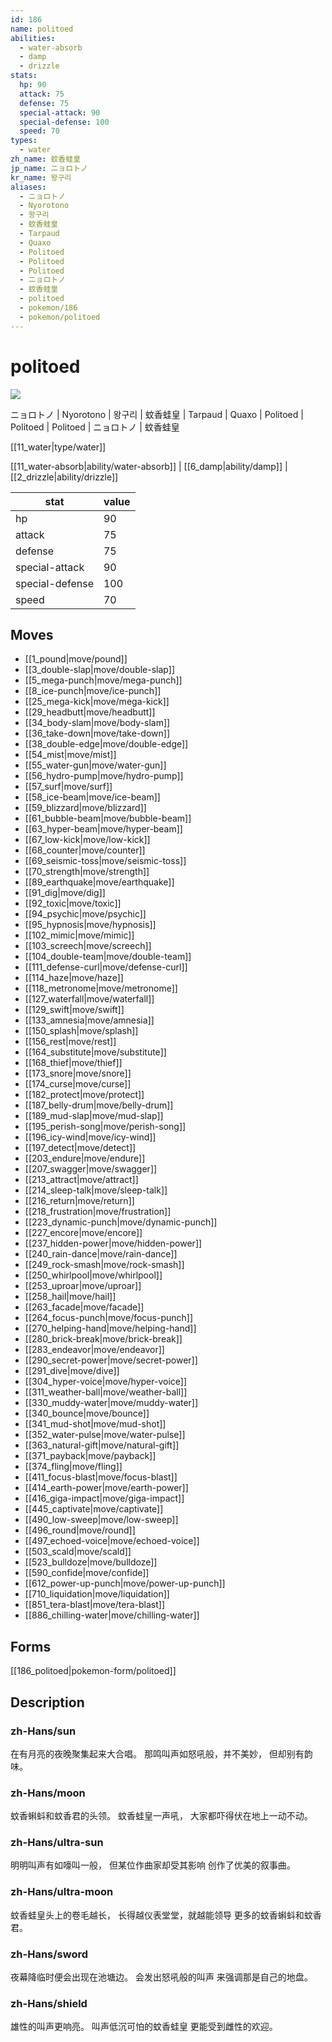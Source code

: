 ```yaml
---
id: 186
name: politoed
abilities:
  - water-absorb
  - damp
  - drizzle
stats:
  hp: 90
  attack: 75
  defense: 75
  special-attack: 90
  special-defense: 100
  speed: 70
types:
  - water
zh_name: 蚊香蛙皇
jp_name: ニョロトノ
kr_name: 왕구리
aliases:
  - ニョロトノ
  - Nyorotono
  - 왕구리
  - 蚊香蛙皇
  - Tarpaud
  - Quaxo
  - Politoed
  - Politoed
  - Politoed
  - ニョロトノ
  - 蚊香蛙皇
  - politoed
  - pokemon/186
  - pokemon/politoed
---
```

# politoed

![](https://raw.githubusercontent.com/PokeAPI/sprites/master/sprites/pokemon/186.png)

ニョロトノ | Nyorotono | 왕구리 | 蚊香蛙皇 | Tarpaud | Quaxo | Politoed | Politoed | Politoed | ニョロトノ | 蚊香蛙皇

[[11_water|type/water]]

[[11_water-absorb|ability/water-absorb]] | [[6_damp|ability/damp]] | [[2_drizzle|ability/drizzle]]

|stat|value|
|---|---|
|hp|90|
|attack|75|
|defense|75|
|special-attack|90|
|special-defense|100|
|speed|70|


## Moves

- [[1_pound|move/pound]]
- [[3_double-slap|move/double-slap]]
- [[5_mega-punch|move/mega-punch]]
- [[8_ice-punch|move/ice-punch]]
- [[25_mega-kick|move/mega-kick]]
- [[29_headbutt|move/headbutt]]
- [[34_body-slam|move/body-slam]]
- [[36_take-down|move/take-down]]
- [[38_double-edge|move/double-edge]]
- [[54_mist|move/mist]]
- [[55_water-gun|move/water-gun]]
- [[56_hydro-pump|move/hydro-pump]]
- [[57_surf|move/surf]]
- [[58_ice-beam|move/ice-beam]]
- [[59_blizzard|move/blizzard]]
- [[61_bubble-beam|move/bubble-beam]]
- [[63_hyper-beam|move/hyper-beam]]
- [[67_low-kick|move/low-kick]]
- [[68_counter|move/counter]]
- [[69_seismic-toss|move/seismic-toss]]
- [[70_strength|move/strength]]
- [[89_earthquake|move/earthquake]]
- [[91_dig|move/dig]]
- [[92_toxic|move/toxic]]
- [[94_psychic|move/psychic]]
- [[95_hypnosis|move/hypnosis]]
- [[102_mimic|move/mimic]]
- [[103_screech|move/screech]]
- [[104_double-team|move/double-team]]
- [[111_defense-curl|move/defense-curl]]
- [[114_haze|move/haze]]
- [[118_metronome|move/metronome]]
- [[127_waterfall|move/waterfall]]
- [[129_swift|move/swift]]
- [[133_amnesia|move/amnesia]]
- [[150_splash|move/splash]]
- [[156_rest|move/rest]]
- [[164_substitute|move/substitute]]
- [[168_thief|move/thief]]
- [[173_snore|move/snore]]
- [[174_curse|move/curse]]
- [[182_protect|move/protect]]
- [[187_belly-drum|move/belly-drum]]
- [[189_mud-slap|move/mud-slap]]
- [[195_perish-song|move/perish-song]]
- [[196_icy-wind|move/icy-wind]]
- [[197_detect|move/detect]]
- [[203_endure|move/endure]]
- [[207_swagger|move/swagger]]
- [[213_attract|move/attract]]
- [[214_sleep-talk|move/sleep-talk]]
- [[216_return|move/return]]
- [[218_frustration|move/frustration]]
- [[223_dynamic-punch|move/dynamic-punch]]
- [[227_encore|move/encore]]
- [[237_hidden-power|move/hidden-power]]
- [[240_rain-dance|move/rain-dance]]
- [[249_rock-smash|move/rock-smash]]
- [[250_whirlpool|move/whirlpool]]
- [[253_uproar|move/uproar]]
- [[258_hail|move/hail]]
- [[263_facade|move/facade]]
- [[264_focus-punch|move/focus-punch]]
- [[270_helping-hand|move/helping-hand]]
- [[280_brick-break|move/brick-break]]
- [[283_endeavor|move/endeavor]]
- [[290_secret-power|move/secret-power]]
- [[291_dive|move/dive]]
- [[304_hyper-voice|move/hyper-voice]]
- [[311_weather-ball|move/weather-ball]]
- [[330_muddy-water|move/muddy-water]]
- [[340_bounce|move/bounce]]
- [[341_mud-shot|move/mud-shot]]
- [[352_water-pulse|move/water-pulse]]
- [[363_natural-gift|move/natural-gift]]
- [[371_payback|move/payback]]
- [[374_fling|move/fling]]
- [[411_focus-blast|move/focus-blast]]
- [[414_earth-power|move/earth-power]]
- [[416_giga-impact|move/giga-impact]]
- [[445_captivate|move/captivate]]
- [[490_low-sweep|move/low-sweep]]
- [[496_round|move/round]]
- [[497_echoed-voice|move/echoed-voice]]
- [[503_scald|move/scald]]
- [[523_bulldoze|move/bulldoze]]
- [[590_confide|move/confide]]
- [[612_power-up-punch|move/power-up-punch]]
- [[710_liquidation|move/liquidation]]
- [[851_tera-blast|move/tera-blast]]
- [[886_chilling-water|move/chilling-water]]

## Forms



[[186_politoed|pokemon-form/politoed]]

## Description

### zh-Hans/sun

在有月亮的夜晚聚集起来大合唱。
那鸣叫声如怒吼般，并不美妙，
但却别有韵味。

### zh-Hans/moon

蚊香蝌蚪和蚊香君的头领。
蚊香蛙皇一声吼，
大家都吓得伏在地上一动不动。

### zh-Hans/ultra-sun

明明叫声有如嚎叫一般，
但某位作曲家却受其影响
创作了优美的叙事曲。

### zh-Hans/ultra-moon

蚊香蛙皇头上的卷毛越长，
长得越仪表堂堂，就越能领导
更多的蚊香蝌蚪和蚊香君。

### zh-Hans/sword

夜幕降临时便会出现在池塘边。
会发出怒吼般的叫声
来强调那是自己的地盘。

### zh-Hans/shield

雄性的叫声更响亮。
叫声低沉可怕的蚊香蛙皇
更能受到雌性的欢迎。

